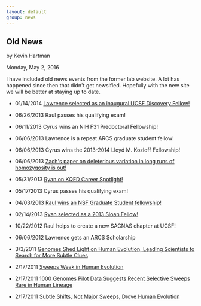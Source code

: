 ```yaml
---
layout: default
group: news
---
```


## Old News

by Kevin Hartman

Monday, May 2, 2016

I have included old news events from the former lab website. A lot has happened since then that didn't get newsified. Hopefully with the new site we will be better at staying up to date.

* 01/14/2014 [Lawrence selected as an inaugural UCSF Discovery Fellow!](https://graduate.ucsf.edu/news/first-discovery-fellows)

* 06/26/2013 Raul passes his qualifying exam!

* 06/11/2013 Cyrus wins an NIH F31 Predoctoral Fellowship!

* 06/06/2013 Lawrence is a repeat ARCS graduate student fellow!

* 06/06/2013 Cyrus wins the 2013-2014 Lloyd M. Kozloff Fellowship!

* 06/06/2013 [Zach's paper on deleterious variation in long runs of homozygosity is out!](http://www.sciencedirect.com/science/article/pii/S0002929713002164)

* 05/31/2013 [Ryan on KQED Career Spotlight!](http://blogs.kqed.org/science/series/biotech-careers/)

* 05/17/2013 Cyrus passes his qualifying exam!

* 04/03/2013 [Raul wins an NSF Graduate Student fellowship!](http://bms.ucsf.edu/news/2013/04/nsf-announces-2013-graduate-research-fellowship-awards)

* 02/14/2013 [Ryan selected as a 2013 Sloan Fellow!](http://pharmacy.ucsf.edu/news/2013/02/ryan-hernandez-awarded-sloan-research-fellowship)

* 10/22/2012 Raul helps to create a new SACNAS chapter at UCSF!

* 06/06/2012 Lawrence gets an ARCS Scholarship

* 3/3/2011 [Genomes Shed Light on Human Evolution, Leading Scientists to Search for More Subtle Clues](https://www.ucsf.edu/news/2011/03/9450/genomes-shed-light-human-evolution-and-selective-sweeps)

* 2/17/2011 [Sweeps Weak in Human Evolution](https://www.sciencenews.org/article/sweeps-weak-human-evolution)

* 2/17/2011 [1000 Genomes Pilot Data Suggests Recent Selective Sweeps Rare in Human Lineage](https://www.genomeweb.com/sequencing/1000-genomes-pilot-data-suggests-recent-selective-sweeps-rare-human-lineage)

* 2/17/2011 [Subtle Shifts, Not Major Sweeps, Drove Human Evolution](https://www.sciencedaily.com/releases/2011/02/110217141307.htm)
